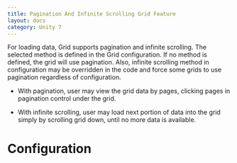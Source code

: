 ```yaml
---
title: Pagination And Infinite Scrolling Grid Feature
layout: docs
category: Unity 7
---
```

For loading data, Grid supports pagination and infinite scrolling. The selected method is defined in the Grid configuration. 
If no method is defined, the grid will use pagination. 
Also, infinite scrolling method in configuration may be overridden in the code and force some grids to use pagination regardless of configuration.

- With pagination, user may view the grid data by pages, clicking pages in pagination control under the grid.

- With infinite scrolling, user may load next portion of data into the grid simply by scrolling grid down, until no more data is available.

# Configuration

